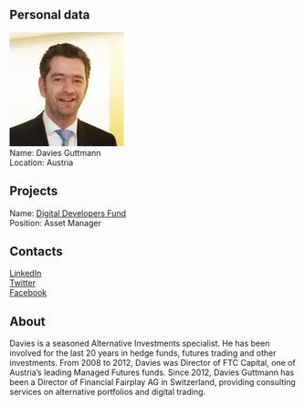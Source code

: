 ## Personal data
![davies guttmann photo](photo/davies_guttmann.jpg)  
Name:   Davies Guttmann  
Location: Austria  
## Projects 
Name: [Digital Developers Fund](../projects/digital_developers_fund.md)  
Position: Asset Manager   
## Contacts
[LinkedIn](https://www.linkedin.com/in/davies-guttmann-15a20413/)    
[Twitter](https://twitter.com/flattergutti)  
[Facebook](https://www.facebook.com/davies.guttmann?ref=br_rs)
## About
Davies  is a seasoned Alternative Investments specialist. He has been involved for the last 20 years in hedge funds, futures trading and other investments. From 2008 to 2012, Davies was Director of FTC Capital, one of Austria’s leading Managed Futures funds. Since 2012, Davies Guttmann has been a Director of Financial Fairplay AG in Switzerland, providing consulting services on alternative portfolios and digital trading.
